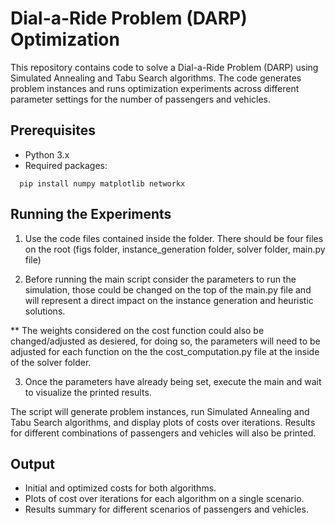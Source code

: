 # Dial-a-Ride Problem (DARP) Optimization

This repository contains code to solve a Dial-a-Ride Problem (DARP) using Simulated Annealing and Tabu Search algorithms. The code generates problem instances and runs optimization experiments across different parameter settings for the number of passengers and vehicles.

## Prerequisites

- Python 3.x
- Required packages:
```
  pip install numpy matplotlib networkx
```
## Running the Experiments

1. Use the code files contained inside the folder. There should be four files on the root (figs folder, instance_generation folder, solver folder, main.py file)

2. Before running the main script consider the parameters to run the simulation, those could be changed on the top of the main.py file and will represent a direct impact on the instance generation and heuristic solutions. 

** The weights considered on the cost function could also be changed/adjusted as desiered, for doing so, the parameters will need to be adjusted for each function on the the cost_computation.py file at the inside of the solver folder. 

3. Once the parameters have already being set, execute the main and wait to visualize the printed results. 

The script will generate problem instances, run Simulated Annealing and Tabu Search algorithms, and display plots of costs over iterations. Results for different combinations of passengers and vehicles will also be printed.

## Output
- Initial and optimized costs for both algorithms.
- Plots of cost over iterations for each algorithm on a single scenario.
- Results summary for different scenarios of passengers and vehicles.
